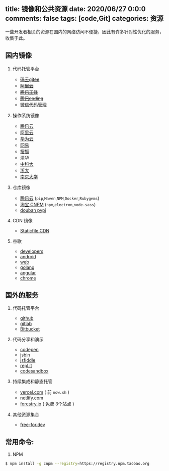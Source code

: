 title: 镜像和公共资源
date: 2020/06/27 0:0:0
comments: false
tags: [code,Git]
categories: 资源
---

一些开发者相关的资源在国内的网络访问不便捷，因此有许多针对性优化的服务，收集于此。

<!--more-->

## 国内镜像

1. 代码托管平台
    - [码云gitee](https://gitee.com/)
    - ~~[阿里云](https://codeup.aliyun.com/)~~
    - ~~[腾讯工蜂](https://code.tencent.com/)~~
    - ~~[腾讯coding](https://coding.net/)~~
    - ~~[微信代码管理](https://git.weixin.qq.com/)~~

2. 操作系统镜像
    - [腾讯云](https://mirrors.tencent.com/)
    - [阿里云](https://developer.aliyun.com/mirror/)
    - [华为云](https://mirrors.huaweicloud.com/)
    - [网易](http://mirrors.163.com/)
    - [搜狐](http://mirrors.sohu.com/)
    - [清华](https://mirror.tuna.tsinghua.edu.cn/)
    - [中科大](http://mirrors.ustc.edu.cn/)
    - [浙大](http://mirrors.zju.edu.cn/)
    - [南京大学](http://mirrors.nju.edu.cn/)

3. 仓库镜像
    - [腾讯云](https://cloud.tencent.com/document/product/213/8623) (`pip`,`Maven`,`NPM`,`Docker`,`Rubygems`)
    - [淘宝 CNPM](https://npm.taobao.org/mirrors) (`npm`,`electron`,`node-sass`)
    - [douban pypi](https://pypi.doubanio.com/)

4. CDN 镜像
    - [Staticfile CDN](http://staticfile.org/)

5. 谷歌
    - [developers](https://developers.google.cn/)
    - [android](https://developer.android.google.cn/)
    - [web](https://developers.google.cn/web)
    - [golang](https://golang.google.cn/)
    - [angular](https://angular.cn/)
    - [chrome](https://www.google.cn/chrome/)


## 国外的服务

1. 代码托管平台
    - [github](https://github.com/)
    - [gitlab](https://gitlab.com/)
    - [Bitbucket](https://bitbucket.org/)

2. 代码分享和演示
    - [codepen](https://codepen.io/)
    - [jsbin](https://jsbin.com/)
    - [jsfiddle](https://jsfiddle.net/)
    - [repl.it](https://repl.it/)
    - [codesandbox](https://codesandbox.io/)

3. 持续集成和静态托管
    - [vercel.com](https://vercel.com/) ( 前 `now.sh` )
    - [netlify.com](https://www.netlify.com/)
    - [forestry.io](https://forestry.io/) ( 免费 3个站点 )

4. 其他资源集合
    - [free-for.dev](https://free-for.dev/)



## 常用命令:
1. NPM
```bash
$ npm install -g cnpm --registry=https://registry.npm.taobao.org
```
